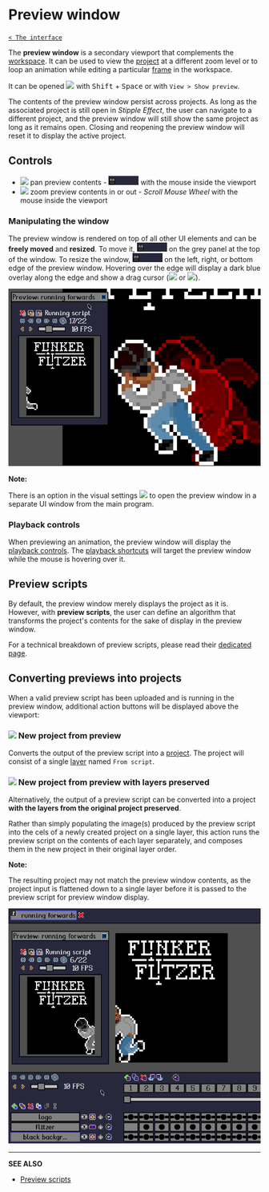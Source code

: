 # Preview window

[`< The interface`](./interface.md)

The **preview window** is a secondary viewport that complements the [workspace](./interface.md#workspace). It can be used to view the [project](./project.md) at a different zoom level or to loop an animation while editing a particular [frame](./frame.md) in the workspace.

It can be opened ![](https://raw.githubusercontent.com/jbunke/stipple-effect/master/res/icons/preview.png) with <kbd>Shift</kbd> + <kbd>Space</kbd> or with `View > Show preview`.

The contents of the preview window persist across projects. As long as the associated project is still open in *Stipple Effect*, the user can navigate to a different project, and the preview window will still show the same project as long as it remains open. Closing and reopening the preview window will reset it to display the active project.

## Controls

* ![](https://raw.githubusercontent.com/jbunke/stipple-effect/master/res/icons/hand.png) pan preview contents - ![Click & Drag](./assets/ui/click-drag.gif "Click & Drag") with the mouse inside the viewport
* ![](https://raw.githubusercontent.com/jbunke/stipple-effect/master/res/icons/zoom.png) zoom preview contents in or out - *Scroll Mouse Wheel* with the mouse inside the viewport

### Manipulating the window

The preview window is rendered on top of all other UI elements and can be **freely moved** and **resized**. To move it, ![Click & Drag](./assets/ui/click-drag.gif "Click & Drag") on the grey panel at the top of the window. To resize the window, ![Click & Drag](./assets/ui/click-drag.gif "Click & Drag") on the left, right, or bottom edge of the preview window. Hovering over the edge will display a dark blue overlay along the edge and show a drag cursor (![](https://raw.githubusercontent.com/jbunke/stipple-effect/master/res/cursors/slide_horz.png) or ![](https://raw.githubusercontent.com/jbunke/stipple-effect/master/res/cursors/slide_vert.png)).

![](./assets/graphics/preview-window-controls.gif)

**Note:**

There is an option in the visual settings ![](https://raw.githubusercontent.com/jbunke/stipple-effect/master/res/icons/settings.png) to open the preview window in a separate UI window from the main program.

### Playback controls

When previewing an animation, the preview window will display the [playback controls](./frame.md#playback-actions). The [playback shortcuts](./shortcuts.md#playback) will target the preview window while the mouse is hovering over it.

## Preview scripts

By default, the preview window merely displays the project as it is. However, with **preview scripts**, the user can define an algorithm that transforms the project's contents for the sake of display in the preview window.

For a technical breakdown of preview scripts, please read their [dedicated page](./preview-scripts.md).

## Converting previews into projects

When a valid preview script has been uploaded and is running in the preview window, additional action buttons will be displayed above the viewport:

### ![](https://raw.githubusercontent.com/jbunke/stipple-effect/master/res/icons/import_preview.png) New project from preview

Converts the output of the preview script into a [project](./project.md). The project will consist of a single [layer](./layer.md) named `From script`.

### ![](https://raw.githubusercontent.com/jbunke/stipple-effect/master/res/icons/import_per_layer.png) New project from preview with layers preserved

Alternatively, the output of a preview script can be converted into a project **with the layers from the original project preserved**.

Rather than simply populating the image(s) produced by the preview script into the cels of a newly created project on a single layer, this action runs the preview script on the contents of each layer separately, and composes them in the new project in their original layer order.

**Note:**

The resulting project may not match the preview window contents, as the project input is flattened down to a single layer before it is passed to the preview script for preview window display.

![](./assets/graphics/import-naive-and-with-layers.gif)

---

**SEE ALSO**

* [Preview scripts](./preview-scripts.md)

